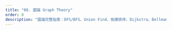 ```yaml
---
title: "08. 圖論 Graph Theory"
order: 8
description: "圖論完整指南：DFS/BFS、Union Find、拓撲排序、Dijkstra、Bellman-Ford、Tarjan、MST 等經典演算法"
---
```

